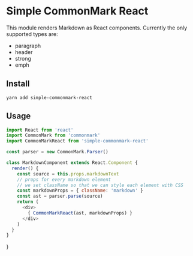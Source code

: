 # Simple CommonMark React

This module renders Markdown as React components. Currently the only supported types are:

- paragraph
- header
- strong
- emph

## Install

```
yarn add simple-commonmark-react
```

## Usage

```javascript
import React from 'react'
import CommonMark from 'commonmark'
import CommonMarkReact from 'simple-commonmark-react'

const parser = new CommonMark.Parser()

class MarkdownComponent extends React.Component {
  render() {
    const source = this.props.markdownText
    // props for every markdown element
    // we set className so that we can style each element with CSS
    const markdownProps = { className: 'markdown' }
    const ast = parser.parse(source)
    return (
      <div>
        { CommonMarkReact(ast, markdownProps) }  
      </div>
    )
  }  
}
```
}
